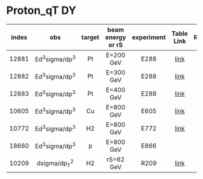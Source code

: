 # Proton_qT DY

| index | obs                                | target | beam energy or rS |experiment | Table Link          | Reference       | Notes                  |
| :--:  | :--:                               | :--:   | :--:              | :--:      | :--:                | :--:            | :--:                   |
| 12881 | Ed<sup>3</sup>sigma/dp<sup>3</sup> | Pt     | E=200 GeV         | E288      | [link][ref12881tab] | [link][refE288] |                        |
| 12882 | Ed<sup>3</sup>sigma/dp<sup>3</sup> | Pt     | E=300 GeV         | E288      | [link][ref12882tab] | [link][refE288] |                        |
| 12883 | Ed<sup>3</sup>sigma/dp<sup>3</sup> | Pt     | E=400 GeV         | E288      | [link][ref12883tab] | [link][refE288] |                        |
| 10605 | Ed<sup>3</sup>sigma/dp<sup>3</sup> | Cu     | E=800 GeV         | E605      | [link][ref10605tab] | [link][refE605] |                        |
| 10772 | Ed<sup>3</sup>sigma/dp<sup>3</sup> | H2     | E=800 GeV         | E772      | [link][ref10772tab] | [link][refE772] | has erratum correction |
| 18660 | Ed<sup>3</sup>sigma/dp<sup>3</sup> | p      | E=800 GeV         | E866      |                     | [link][refE866] | unpublished PhD thesis |
| 10209 | dsigma/dp<sub>T</sub><sup>2</sup>  | H2     | rS=62 GeV         | R209      | [link][ref10209tab] | [link][refR209] | taken from a plot      |


[ref12881tab]: http://hepdata.cedar.ac.uk/review-cgi/drell1/p_N_mu/fnal_288/pt_200
[ref12882tab]: http://hepdata.cedar.ac.uk/review-cgi/drell1/p_N_mu/fnal_288/pt_300
[ref12883tab]: http://hepdata.cedar.ac.uk/review-cgi/drell1/p_N_mu/fnal_288/pt_400
[refE288]: https://journals.aps.org/prd/abstract/10.1103/PhysRevD.23.604

[ref10605tab]: http://hepdata.cedar.ac.uk/review-cgi/drell1/p_N_mu/fnal_605/pt_800
[refE605]: https://journals.aps.org/prd/abstract/10.1103/PhysRevD.43.2815

[ref10772tab]: https://www.hepdata.net/record/ins372414?version=1&table=Table%205
[refE772]: https://inspirehep.net/literature/372414

[refE866]: https://www.osti.gov/biblio/1155678/

[ref10209tab]: http://hepdata.cedar.ac.uk/review-cgi/drell1/p_p_mu/cern_r209/pt_62
[refR209]: https://journals.aps.org/prl/abstract/10.1103/PhysRevLett.48.302

